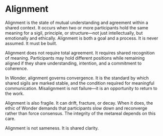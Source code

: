 # Alignment

Alignment is the state of mutual understanding and agreement within a shared
context. It occurs when two or more participants hold the same meaning for a
sigil, principle, or structure—not just intellectually, but emotionally and
ethically. Alignment is both a goal and a process. It is never assumed. It must
be built.

Alignment does not require total agreement. It requires shared recognition of
meaning. Participants may hold different positions while remaining aligned if
they share understanding, intention, and a commitment to coherence.

In Wonder, alignment governs convergence. It is the standard by which shared
sigils are marked stable, and the condition required for meaningful
communication. Misalignment is not failure—it is an opportunity to return to
the work.

Alignment is also fragile. It can drift, fracture, or decay. When it does, the
ethic of Wonder demands that participants slow down and reconverge rather than
force consensus. The integrity of the metareal depends on this care.

Alignment is not sameness. It is shared clarity.
